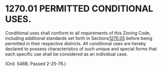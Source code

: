 1270.01 PERMITTED CONDITIONAL USES.
===================================

Conditional uses shall conform to all requirements of this Zoning Code,
including additional standards set forth in
Sections[1270.05](50d830fe.html) before being permitted in their
respective districts. All conditional uses are hereby declared to
possess characteristics of such unique and special forms that each
specific use shall be considered as an individual case.

(Ord. 546B. Passed 2-25-76.)
